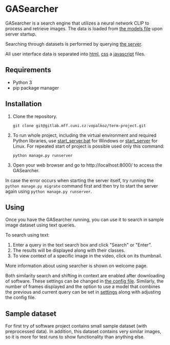 # GASearcher

GASearcher is a search engine that utilizes a neural network CLIP to process and retrieve images. The data is
loaded from [the models file](gas/models.py) upon server startup.

Searching through datasets is performed by querying [the server](gas/view.py).

All user interface data is separated into [html](templates), [css](static/css)
a [javascript](static/js) files.

## Requirements

* Python 3
* pip package manager

## Installation

1. Clone the repository.

    ```commandline
    git clone git@gitlab.mff.cuni.cz:vopalkoz/term-project.git
    ```

2. To run whole project, including the virtual environment and required Python libraries,
   use [start_server.bat](start_server.bat) for Windows or [start_server](start_server) for Linux.
   For repeated start of project is possible used only this command:
   ```commandline
   python manage.py runserver
   ```

3. Open your web browser and go to http://localhost:8000/ to access the GASearcher.

In case the error occurs when starting the server itself, try running the `python manage.py migrate` command first and
then try to start the server again using `python manage.py runserver`.

## Using

Once you have the GASearcher running, you can use it to search in sample image dataset using text queries.

To search using text:

1. Enter a query in the text search box and click "Search" or "Enter".
2. The results will be displayed along with their classes.
3. To view context of a specific image in the video, click on its thumbnail.

More information about using searcher is shown on welcome page.

Both similarity search and shifting in context are enabled after downloading of software. These settings can be changed
in [the config file](static/js/config.js). Similarly, the number of frames displayed and the option to use a model that
combines the previous and current query can be set in [settings](gas/settings.py) along with adjusting the config file.

## Sample dataset

For first try of software project contains small sample dataset (with preprocessed data). In addition, this dataset
contains very similar images, so it is more for test runs to show functionality than anything else.


